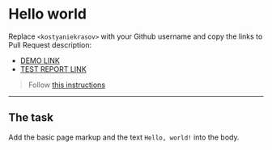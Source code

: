 # Hello world
Replace `<kostyaniekrasov>` with your Github username and copy the links to Pull Request description:
- [DEMO LINK](https://<kostyaniekrasov>.github.io/layout_hello-world/)
- [TEST REPORT LINK](https://<kostyaniekrasov>.github.io/layout_hello-world/report/html_report/)

> Follow [this instructions](https://mate-academy.github.io/layout_task-guideline/#how-to-solve-the-layout-tasks-on-github)
___

## The task 
Add the basic page markup and the text `Hello, world!` into the body.

